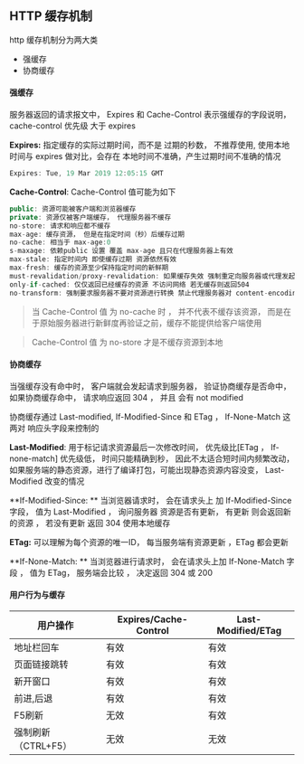 ## HTTP 缓存机制

http 缓存机制分为两大类 

* 强缓存
* 协商缓存



#### 强缓存

服务器返回的请求报文中， Expires 和 Cache-Control  表示强缓存的字段说明， cache-control 优先级 大于 expires 

**Expires:**  指定缓存的实际过期时间，而不是 过期的秒数， 不推荐使用,   使用本地时间与 expires 做对比，会存在 本地时间不准确，产生过期时间不准确的情况

``` javascript
Expires: Tue, 19 Mar 2019 12:05:15 GMT
```

**Cache-Control**:    Cache-Control 值可能为如下

``` javascript
public: 资源可能被客户端和浏览器缓存
private: 资源仅被客户端缓存， 代理服务器不缓存
no-store: 请求和响应都不缓存
max-age: 缓存资源， 但是在指定时间（秒）后缓存过期
no-cache: 相当于 max-age:0
s-maxage: 依赖public 设置 覆盖 max-age 且只在代理服务器上有效
max-stale: 指定时间内 即使缓存过期 资源依然有效
max-fresh: 缓存的资源至少保持指定时间的新鲜期
must-revalidation/proxy-revalidation: 如果缓存失效 强制重定向服务器或代理发起验证（max-stale 等字段可能改变缓存的失效时间）
only-if-cached: 仅仅返回已经缓存的资源 不访问网络 若无缓存则返回504
no-transform: 强制要求服务器不要对资源进行转换 禁止代理服务器对 content-encoding content-range content-type  字段的修改
```

> 当 Cache-Control 值 为 no-cache 时 ， 并不代表不缓存该资源， 而是在于原始服务器进行新鲜度再验证之前，缓存不能提供给客户端使用

> Cache-Control 值 为 no-store 才是不缓存资源到本地



#### 协商缓存

当强缓存没有命中时， 客户端就会发起请求到服务器， 验证协商缓存是否命中，如果协商缓存命中， 请求响应返回 304 ， 并且 会有 not modified 

协商缓存通过 Last-modified, If-Modified-Since  和  ETag ， If-None-Match 这两对 响应头字段来控制的

**Last-Modified**:  用于标记请求资源最后一次修改时间， 优先级比[ETag ， If-none-match]  优先级低， 时间只能精确到秒， 因此不太适合短时间内频繁改动，  如果服务端的静态资源，进行了编译打包，可能出现静态资源内容没变， Last-Modified 改变的情况

**If-Modified-Since: ** 当浏览器请求时， 会在请求头上 加 If-Modified-Since 字段， 值为 Last-Modified ， 询问服务器 资源是否有更新， 有更新 则会返回新的资源 ， 若没有更新 返回 304 使用本地缓存

**ETag:**  可以理解为每个资源的唯一ID， 每当服务端有资源更新 ，ETag 都会更新

**If-None-Match: **  当浏览器进行请求时， 会在请求头上加 If-None-Match 字段 ， 值为 ETag， 服务端会比较 ， 决定返回 304 或 200



#### 用户行为与缓存

| 用户操作            | Expires/Cache-Control | Last-Modified/ETag |
| ------------------- | --------------------- | ------------------ |
| 地址栏回车          | 有效                  | 有效               |
| 页面链接跳转        | 有效                  | 有效               |
| 新开窗口            | 有效                  | 有效               |
| 前进,后退           | 有效                  | 有效               |
| F5刷新              | 无效                  | 有效               |
| 强制刷新（CTRL+F5） | 无效                  | 无效               |